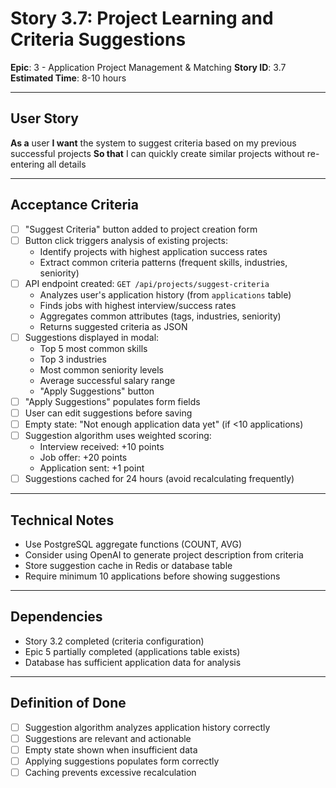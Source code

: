 # Story 3.7: Project Learning and Criteria Suggestions

**Epic**: 3 - Application Project Management & Matching
**Story ID**: 3.7
**Estimated Time**: 8-10 hours

---

## User Story

**As a** user
**I want** the system to suggest criteria based on my previous successful projects
**So that** I can quickly create similar projects without re-entering all details

---

## Acceptance Criteria

- [ ] "Suggest Criteria" button added to project creation form
- [ ] Button click triggers analysis of existing projects:
  - Identify projects with highest application success rates
  - Extract common criteria patterns (frequent skills, industries, seniority)
- [ ] API endpoint created: `GET /api/projects/suggest-criteria`
  - Analyzes user's application history (from `applications` table)
  - Finds jobs with highest interview/success rates
  - Aggregates common attributes (tags, industries, seniority)
  - Returns suggested criteria as JSON
- [ ] Suggestions displayed in modal:
  - Top 5 most common skills
  - Top 3 industries
  - Most common seniority levels
  - Average successful salary range
  - "Apply Suggestions" button
- [ ] "Apply Suggestions" populates form fields
- [ ] User can edit suggestions before saving
- [ ] Empty state: "Not enough application data yet" (if <10 applications)
- [ ] Suggestion algorithm uses weighted scoring:
  - Interview received: +10 points
  - Job offer: +20 points
  - Application sent: +1 point
- [ ] Suggestions cached for 24 hours (avoid recalculating frequently)

---

## Technical Notes

- Use PostgreSQL aggregate functions (COUNT, AVG)
- Consider using OpenAI to generate project description from criteria
- Store suggestion cache in Redis or database table
- Require minimum 10 applications before showing suggestions

---

## Dependencies

- Story 3.2 completed (criteria configuration)
- Epic 5 partially completed (applications table exists)
- Database has sufficient application data for analysis

---

## Definition of Done

- [ ] Suggestion algorithm analyzes application history correctly
- [ ] Suggestions are relevant and actionable
- [ ] Empty state shown when insufficient data
- [ ] Applying suggestions populates form correctly
- [ ] Caching prevents excessive recalculation
